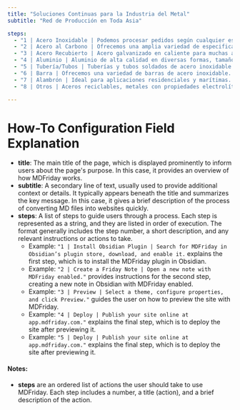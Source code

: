 ```yaml
---
title: "Soluciones Continuas para la Industria del Metal"
subtitle: "Red de Producción en Toda Asia"

steps:
  - "1 | Acero Inoxidable | Podemos procesar pedidos según cualquier especificación, longitud y grosor. | /es/steps/step-1"
  - "2 | Acero al Carbono | Ofrecemos una amplia variedad de especificaciones y tamaños de acero al carbono. | /es/steps/step-2"
  - "3 | Acero Recubierto | Acero galvanizado en caliente para muchas aplicaciones. | /es/steps/step-3"
  - "4 | Aluminio | Aluminio de alta calidad en diversas formas, tamaños y grados. | /es/steps/step-4"
  - "5 | Tubería/Tubos | Tuberías y tubos soldados de acero inoxidable de larga duración. | /es/steps/step-5"
  - "6 | Barra | Ofrecemos una variedad de barras de acero inoxidable. | /es/steps/step-6"
  - "7 | Alambrón | Ideal para aplicaciones residenciales y marítimas. | /es/steps/step-7"
  - "8 | Otros | Aceros reciclables, metales con propiedades electrolíticas entre otros. | /es/steps/step-8"

---
```


# How-To Configuration Field Explanation

- **title**: The main title of the page, which is displayed prominently to inform users about the page's purpose. In this case, it provides an overview of how MDFriday works.
- **subtitle**: A secondary line of text, usually used to provide additional context or details. It typically appears beneath the title and summarizes the key message. In this case, it gives a brief description of the process of converting MD files into websites quickly.
- **steps**: A list of steps to guide users through a process. Each step is represented as a string, and they are listed in order of execution. The format generally includes the step number, a short description, and any relevant instructions or actions to take.
    - Example: `"1 | Install Obsidian Plugin | Search for MDFriday in Obsidian’s plugin store, download, and enable it.` explains the first step, which is to install the MDFriday plugin in Obsidian.
    - Example: `"2 | Create a Friday Note | Open a new note with MDFriday enabled."` provides instructions for the second step, creating a new note in Obsidian with MDFriday enabled.
    - Example: `"3 | Preview | Select a theme, configure properties, and click Preview."` guides the user on how to preview the site with MDFriday.
    - Example: `"4 | Deploy | Publish your site online at app.mdfriday.com."` explains the final step, which is to deploy the site after previewing it.
    - Example: `"5 | Deploy | Publish your site online at app.mdfriday.com."` explains the final step, which is to deploy the site after previewing it.

#### Notes:
- **steps** are an ordered list of actions the user should take to use MDFriday. Each step includes a number, a title (action), and a brief description of the action.

